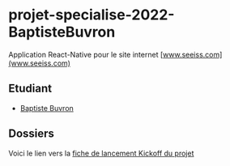 # projet-specialise-2022-BaptisteBuvron

Application React-Native pour le site internet [www.seeiss.com](www.seeiss.com)

## Etudiant

* [Baptiste Buvron](https://github.com/BaptisteBuvron)

## Dossiers
Voici le lien vers la [fiche de lancement Kickoff du projet](https://drive.google.com/file/d/1xeZQRMDENHZXfuMHtFJy2mLnFhPJ8L7X/view?usp=sharing)
